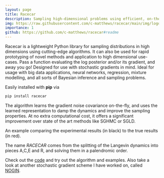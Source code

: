 ```yaml
---
layout: page
title: Racecar
description: Sampling high-dimensional problems using efficient, on-the-fly estimations of the stochastic gradient noise
img: https://raw.githubusercontent.com/c-matthews/racecar/main/img/logo.png
importance: 1
github: https://github.com/c-matthews/racecar#readme
---
```


Racecar is a lightweight Python library for sampling distributions in high dimensions using cutting-edge algorithms. It can also be used for rapid prototyping of novel methods and application to high dimensional use-cases. Pass a function evaluating the log posterior and/or its gradient, and away you go! Designed for use with stochastic gradients in mind. Ideal for usage with big data applications, neural networks, regression, mixture modelling, and all sorts of Bayesian inference and sampling problems.

Easily installed with __pip__ via

```bash
pip install racecar
```
The algorithm learns the gradient noise covariance on-the-fly, and uses the learned representation to damp the dynamics and improve the sampling properties. At no extra computational cost, it offers a significant improvement over state of the art methods like SGHMC or SGLD.

<div class="row">
    <div class="col-sm mt-3 mt-md-0">
        <img class="img-fluid rounded z-depth-1" src="{{ 'https://raw.githubusercontent.com/c-matthews/racecar/main/img/example_result.png' | relative_url }}" alt="" title="Sampling results"/>
    </div>
</div>
<div class="caption">
    An example comparing the experimental results (in black) to the true results (in red).
</div>

The name _RACECAR_ comes from the splitting of the Langevin dynamics into pieces A,C,E and R, and solving them in a palendromic order.

Check out the [code](https://github.com/c-matthews/racecar#readme) and try out the algorithm and examples. Also take a look at another stochastic gradient scheme I have worked on, called [NOGIN](/projects/nogin/).
